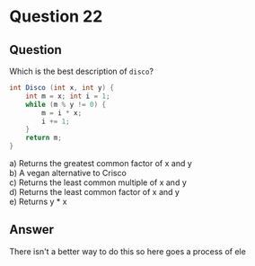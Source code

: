 # Question 22
## Question
Which is the best description of `disco`?
```java
int Disco (int x, int y) {
	int m = x; int i = 1;
	while (m % y != 0) {
		m = i * x;
		i += 1; 
	}
	return m;
}
```
a) Returns the greatest common factor of x and y  
b) A vegan alternative to Crisco  
c) Returns the least common multiple of x and y  
d) Returns the least common factor of x and y  
e) Returns y * x
## Answer
There isn't a better way to do this so here goes a process of ele